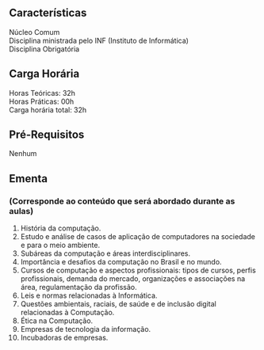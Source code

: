 ## Características  
Núcleo Comum  
Disciplina ministrada pelo INF (Instituto de Informática)  
Disciplina Obrigatória

## Carga Horária  
Horas Teóricas: 32h  
Horas Práticas: 00h  
Carga horária total: 32h  

## Pré-Requisitos  
Nenhum  

## Ementa  
### (Corresponde ao conteúdo que será abordado durante as aulas)  
1.  História da computação. 
2.	Estudo e análise de casos de aplicação de computadores na sociedade e para o meio ambiente. 
3.	Subáreas da computação e áreas interdisciplinares. 
4.	Importância e desafios da computação no Brasil e no mundo. 
5.	Cursos de computação e aspectos profissionais: tipos de cursos, perfis profissionais, demanda do mercado, organizações e associações na área, regulamentação da profissão. 
6.	Leis e normas relacionadas à Informática. 
7.	Questões ambientais, raciais, de saúde e de inclusão digital relacionadas à Computação. 
8.	Ética na Computação. 
9.	Empresas de tecnologia da informação. 
10.	Incubadoras de empresas.
